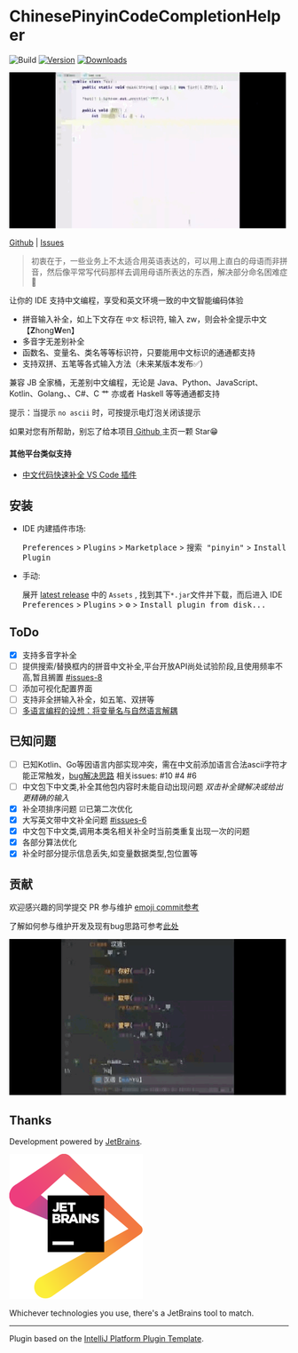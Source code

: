 # ChinesePinyinCodeCompletionHelper

![Build](https://github.com/tuchg/ChinesePinyin-CodeCompletionHelper/workflows/Build/badge.svg)
[![Version](https://img.shields.io/jetbrains/plugin/v/14838.svg)](https://plugins.jetbrains.com/plugin/14838)
[![Downloads](https://img.shields.io/jetbrains/plugin/d/14838.svg)](https://plugins.jetbrains.com/plugin/14838)

![Java演示](doc/截图/java/java.GIF)

<!-- Plugin description -->

<a href="https://github.com/tuchg/ChinesePinyin-CodeCompletionHelper">Github</a>
| <a href="https://github.com/tuchg/ChinesePinyin-CodeCompletionHelper/issues">Issues</a>

<!-- E -->

> 初衷在于，一些业务上不太适合用英语表达的，可以用上直白的母语而非拼音，然后像平常写代码那样去调用母语所表达的东西，解决部分命名困难症🤔

让你的 IDE 支持中文编程，享受和英文环境一致的中文智能编码体验

* 拼音输入补全，如上下文存在 `中文` 标识符, 输入 zw，则会补全提示中文【**Z**hong**W**en】
* 多音字无差别补全
* 函数名、变量名、类名等等标识符，只要能用中文标识的通通都支持
* 支持双拼、五笔等各式输入方法（未来某版本发布✅）

兼容 JB 全家桶，无差别中文编程，无论是 Java、Python、JavaScript、Kotlin、Golang、、C#、C 艹 亦或者 Haskell 等等通通都支持

<p></p>

提示：当提示 `no ascii` 时，可按提示电灯泡关闭该提示

如果对您有所帮助，别忘了给本项目<a href="https://github.com/tuchg/ChinesePinyin-CodeCompletionHelper"> Github </a>主页一颗 Star😁

<h4>其他平台类似支持</h4>

* <a href="https://gitee.com/Program-in-Chinese/vscode_Chinese_Input_Assistant">中文代码快速补全 VS Code 插件</a>

<!-- Plugin description end -->

## 安装

- IDE 内建插件市场:

  <kbd>Preferences</kbd> > <kbd>Plugins</kbd> > <kbd>Marketplace</kbd> > <kbd>搜索 "pinyin"</kbd> >
  <kbd>Install Plugin</kbd>

- 手动:

  展开 [latest release](https://github.com/tuchg/ChinesePinyin-CodeCompletionHelper/releases/latest) 中的 `Assets` ,
  找到其下`*.jar`文件并下载，而后进入 IDE
  <kbd>Preferences</kbd> > <kbd>Plugins</kbd> > <kbd>⚙️</kbd> > <kbd>Install plugin from disk...</kbd>

## ToDo

- [x] 支持多音字补全
- [ ] 
  提供搜索/替换框内的拼音中文补全,平台开放API尚处试验阶段,且使用频率不高,暂且搁置 [#issues-8](https://github.com/tuchg/ChinesePinyin-CodeCompletionHelper/issues/8)
- [ ] 添加可视化配置界面
- [ ] 支持非全拼输入补全，如五笔、双拼等
- [ ] [多语言编程的设想：将变量名与自然语言解耦](https://www.v2ex.com/t/701390)

## 已知问题

- [ ] 已知Kotlin、Go等因语言内部实现冲突，需在中文前添加语言合法ascii字符才能正常触发，[bug解决思路](doc/Bugs解决思路.md) 相关issues: #10 #4 #6
- [ ] 中文包下中文类,补全其他包内容时未能自动出现问题 *双击补全键解决或给出更精确的输入*
- [x] 补全项排序问题 ☑︎已第二次优化
- [x] 大写英文带中文补全问题 [#issues-6](https://github.com/tuchg/ChinesePinyin-CodeCompletionHelper/issues/6)
- [x] 中文包下中文类,调用本类名相关补全时当前类重复出现一次的问题
- [x] 各部分算法优化
- [x] 补全时部分提示信息丢失,如变量数据类型,包位置等

## 贡献

欢迎感兴趣的同学提交 PR 参与维护
[emoji commit参考](https://gitmoji.carloscuesta.me/)

了解如何参与维护开发及现有bug思路可参考[此处](doc/)

![Python 演示](doc/截图/python/py.GIF)

## Thanks

Development powered by [JetBrains](https://www.jetbrains.com/?from=ChinesePinyinCodeCompletionHelper).

[![JetBrains](jetbrains.svg)](https://www.jetbrains.com/?from=ChinesePinyinCodeCompletionHelper)

Whichever technologies you use, there's a JetBrains tool to match.

---
Plugin based on the [IntelliJ Platform Plugin Template][template].

[template]: https://github.com/JetBrains/intellij-platform-plugin-template
